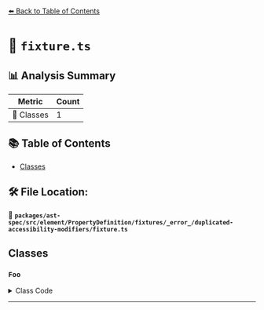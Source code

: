 [⬅️ Back to Table of Contents](../../../../../../../../index.md)

# 📄 `fixture.ts`

## 📊 Analysis Summary

| Metric | Count |
|--------|-------|
| 🧱 Classes | 1 |

## 📚 Table of Contents

- [Classes](#classes)

## 🛠️ File Location:
📂 **`packages/ast-spec/src/element/PropertyDefinition/fixtures/_error_/duplicated-accessibility-modifiers/fixture.ts`**

## Classes

### `Foo`

<details><summary>Class Code</summary>

```ts
class Foo {
  public public bar;
}
```
</details>


---